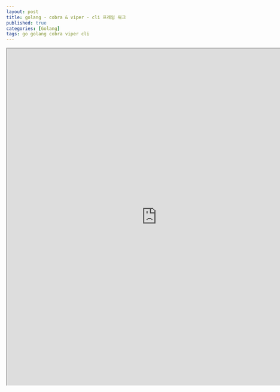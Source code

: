 ```yaml
---
layout: post
title: golang - cobra & viper - cli 프레임 워크
published: true
categories: [Golang]
tags: go golang cobra viper cli
---
```

<iframe width="800" height="900" src="https://docs.google.com/document/d/e/2PACX-1vTPorbPJaEtoNU5hXx-no_lXNHG03fXcWMEZNdTH-xW7xHmSxxzsUeoqOCtSC8qCc6qyxeqH-maHorm/pub?embedded=true"></iframe>    
  